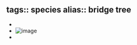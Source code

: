 tags:: species
alias:: bridge tree
-
-
- ![image](https://peach-geographical-bat-397.mypinata.cloud/ipfs/QmbCjTeXre1icFsjKy3GcinbmR9fcWKipXSJeVoVdWnXqu)
-